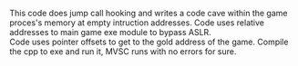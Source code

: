 This code does jump call hooking and writes a code cave within the game proces's memory at empty intruction addresses.
Code uses relative addresses to main game exe module to bypass ASLR.  
Code uses pointer offsets to get to the gold address of the game. 
Compile the cpp to exe and run it, MVSC runs with no errors for sure.
